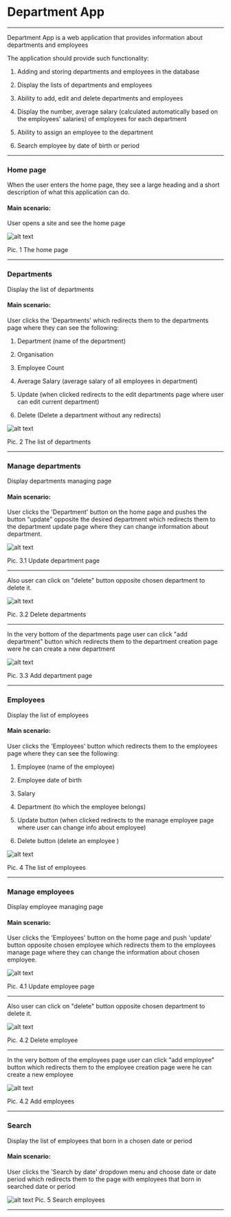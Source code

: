# Department App

***
Department App is a web application that provides information about departments and employees

The application should provide such functionality:

1. Adding and storing departments and employees in the database

2. Display the lists of departments and employees

3. Ability to add, edit and delete departments and employees

4. Display the number, average salary (calculated automatically based on the employees' salaries) of employees for each
   department

5. Ability to assign an employee to the department
6. Search employee by date of birth or period

***

### Home page

When the user enters the home page, they see a large heading and a short description of what this application can do.

#### Main scenario:

User opens a site and see the home page

![alt text](screenshots/homepage.png)

Pic. 1 The home page

***

### Departments

Display the list of departments

#### Main scenario:

User clicks the 'Departments' which redirects them to the departments page where they can see the following:

1. Department (name of the department)

2. Organisation

3. Employee Count

4. Average Salary (average salary of all employees in department)

5. Update (when clicked redirects to the edit departments page where user can edit current department)

6. Delete (Delete a department without any redirects)

![alt text](screenshots/departments.png)

Pic. 2 The list of departments
***

### Manage departments

Display departments managing page

#### Main scenario:

User clicks the 'Department' button on the home page and pushes the button "update"
opposite the desired department which redirects them to the department update page where they can change information
about department.

![alt text](screenshots/update_department.png)

Pic. 3.1 Update department page
***
Also user can click on "delete" button opposite chosen department to delete it.

![alt text](screenshots/delete_department.png)

Pic. 3.2 Delete departments
***

In the very bottom of the departments page user can click "add department" button which redirects them to the department
creation page were he can create a new department

![alt text](screenshots/add_new_department.png)

Pic. 3.3 Add department page
***

### Employees

Display the list of employees

#### Main scenario:

User clicks the 'Employees' button which redirects them to the employees page where they can see the following:

1. Employee (name of the employee)

2. Employee date of birth

3. Salary

4. Department (to which the employee belongs)

5. Update button (when clicked redirects to the manage employee page where user can change info about employee)

6. Delete button (delete an employee )

![alt text](screenshots/employees.png)

Pic. 4 The list of employees
***

### Manage employees

Display employee managing page

#### Main scenario:

User clicks the 'Employees' button on the home page and push 'update' button opposite chosen employee which redirects
them to the employees manage page where they can change the information about chosen employee.

![alt text](screenshots/update_employee.png)

Pic. 4.1 Update employee page
***
Also user can click on "delete" button opposite chosen department to delete it.

![alt text](screenshots/delete_employee.png)

Pic. 4.2 Delete employee
***
In the very bottom of the employees page user can click "add employee" button which redirects them to the employee
creation page were he can create a new employee

![alt text](screenshots/add_new_employee.png)

Pic. 4.2 Add employees
***

### Search

Display the list of employees that born in a chosen date or period

#### Main scenario:

User clicks the 'Search by date' dropdown menu and choose date or date period which redirects them to the page with employees
that born in searched date or period

![alt text](screenshots/employees_search.png)
Pic. 5 Search employees
***
